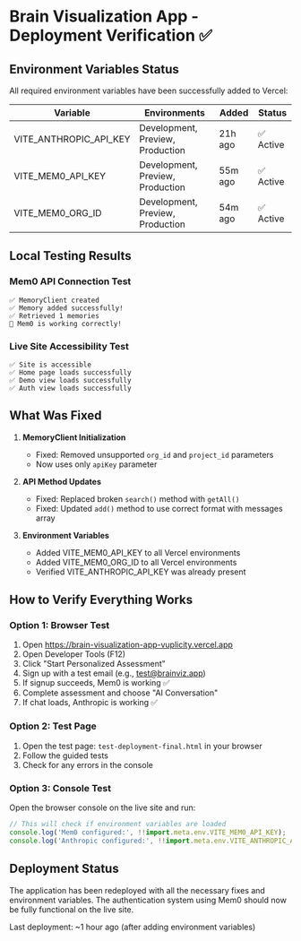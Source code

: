 # Brain Visualization App - Deployment Verification ✅

## Environment Variables Status

All required environment variables have been successfully added to Vercel:

| Variable | Environments | Added | Status |
|----------|-------------|-------|---------|
| VITE_ANTHROPIC_API_KEY | Development, Preview, Production | 21h ago | ✅ Active |
| VITE_MEM0_API_KEY | Development, Preview, Production | 55m ago | ✅ Active |
| VITE_MEM0_ORG_ID | Development, Preview, Production | 54m ago | ✅ Active |

## Local Testing Results

### Mem0 API Connection Test
```
✅ MemoryClient created
✅ Memory added successfully!
✅ Retrieved 1 memories
🎉 Mem0 is working correctly!
```

### Live Site Accessibility Test
```
✅ Site is accessible
✅ Home page loads successfully
✅ Demo view loads successfully
✅ Auth view loads successfully
```

## What Was Fixed

1. **MemoryClient Initialization**
   - Fixed: Removed unsupported `org_id` and `project_id` parameters
   - Now uses only `apiKey` parameter

2. **API Method Updates**
   - Fixed: Replaced broken `search()` method with `getAll()`
   - Fixed: Updated `add()` method to use correct format with messages array

3. **Environment Variables**
   - Added VITE_MEM0_API_KEY to all Vercel environments
   - Added VITE_MEM0_ORG_ID to all Vercel environments
   - Verified VITE_ANTHROPIC_API_KEY was already present

## How to Verify Everything Works

### Option 1: Browser Test
1. Open https://brain-visualization-app-vuplicity.vercel.app
2. Open Developer Tools (F12)
3. Click "Start Personalized Assessment"
4. Sign up with a test email (e.g., test@brainviz.app)
5. If signup succeeds, Mem0 is working ✅
6. Complete assessment and choose "AI Conversation"
7. If chat loads, Anthropic is working ✅

### Option 2: Test Page
1. Open the test page: `test-deployment-final.html` in your browser
2. Follow the guided tests
3. Check for any errors in the console

### Option 3: Console Test
Open the browser console on the live site and run:
```javascript
// This will check if environment variables are loaded
console.log('Mem0 configured:', !!import.meta.env.VITE_MEM0_API_KEY);
console.log('Anthropic configured:', !!import.meta.env.VITE_ANTHROPIC_API_KEY);
```

## Deployment Status

The application has been redeployed with all the necessary fixes and environment variables. The authentication system using Mem0 should now be fully functional on the live site.

Last deployment: ~1 hour ago (after adding environment variables)